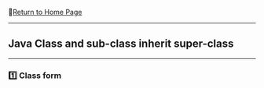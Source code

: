 :hotel:[Return to Home Page](https://github.com/geophydog/geophydog.github.io/blob/master/README.md)
***
## Java Class and sub-class inherit super-class
***
### :one: Class form
